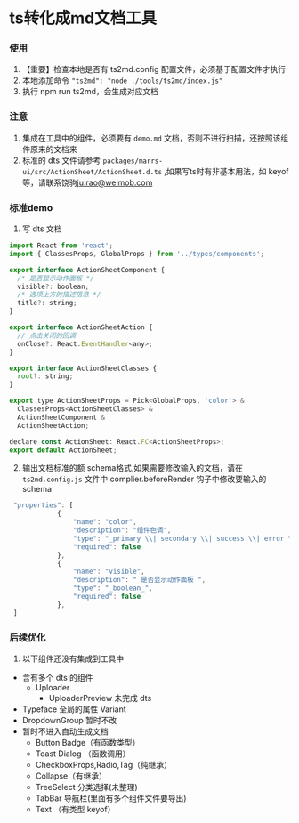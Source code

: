 # ts转化成md文档工具

### 使用
1. 【重要】检查本地是否有 ts2md.config 配置文件，必须基于配置文件才执行
2. 本地添加命令 `"ts2md": "node ./tools/ts2md/index.js"`
3. 执行 npm run ts2md，会生成对应文档

### 注意
1. 集成在工具中的组件，必须要有 `demo.md` 文档，否则不进行扫描，还按照该组件原来的文档来
2. 标准的 dts 文件请参考 `packages/marrs-ui/src/ActionSheet/ActionSheet.d.ts` ,如果写ts时有非基本用法，如 keyof 等，请联系饶驹<ju.rao@weimob.com>

### 标准demo
1. 写 dts 文档
```js
import React from 'react';
import { ClassesProps, GlobalProps } from '../types/components';

export interface ActionSheetComponent {
  /* 是否显示动作面板 */
  visible?: boolean;
  /* 选项上方的描述信息 */
  title?: string;
}

export interface ActionSheetAction {
  // 点击关闭的回调
  onClose?: React.EventHandler<any>;
}

export interface ActionSheetClasses {
  root?: string;
}

export type ActionSheetProps = Pick<GlobalProps, 'color'> &
  ClassesProps<ActionSheetClasses> &
  ActionSheetComponent &
  ActionSheetAction;

declare const ActionSheet: React.FC<ActionSheetProps>;
export default ActionSheet;

```
2. 输出文档标准的额 schema格式,如果需要修改输入的文档，请在 `ts2md.config.js` 文件中 complier.beforeRender 钩子中修改要输入的 schema
```js
 "properties": [
            {
                "name": "color",
                "description": "组件色调",
                "type": "_primary \\| secondary \\| success \\| error \\| info \\| warning_",
                "required": false
            },
            {
                "name": "visible",
                "description": " 是否显示动作面板 ",
                "type": "_boolean_",
                "required": false
            },
 ]
```

### 后续优化
1. 以下组件还没有集成到工具中
  -  含有多个 dts 的组件
      + Uploader
        + UploaderPreview 未完成 dts
  -  Typeface 全局的属性  Variant
  -  DropdownGroup 暂时不改
  -  暂时不进入自动生成文档
      +  Button  Badge（有函数类型）
      +  Toast Dialog （函数调用）
      +  CheckboxProps,Radio,Tag（纯继承）
      +  Collapse（有继承）
      +  TreeSelect 分类选择(未整理)
      +  TabBar 导航栏(里面有多个组件文件要导出)
      +  Text （有类型 keyof）
